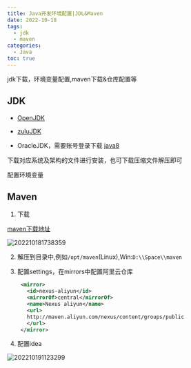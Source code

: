 ```yaml
---
title: Java开发环境配置|JDL&Maven
date: 2022-10-18
tags:
  - jdk
  - maven
categories:
  - Java
toc: true
---
```


jdk下载，环境变量配置,maven下载&仓库配置等

<!-- more -->



## JDK

-   [OpenJDK](https://mirrors.tuna.tsinghua.edu.cn/Adoptium/8/jdk/x64/windows/OpenJDK8U-jdk_x64_windows_hotspot_8u345b01.msi)
-   [zuluJDK](https://cdn.azul.com/zulu/bin/zulu8.64.0.19-ca-jdk8.0.345-win_x64.msi)

- OracleJDK，需要账号登录下载
    [java8](https://www.oracle.com/java/technologies/downloads/#java8)

下载对应系统及架构的文件进行安装，也可下载压缩文件解压即可
 
配置环境变量


## Maven

1. 下载
   
[maven下载地址](https://maven.apache.org/download.cgi)

![202210181738359](https://fastly.jsdelivr.net/gh/qbmzc/images/2022/202210181738359.png)

2. 解压到目录中,例如`/opt/maven`(Linux),Win:`D:\\Space\\maven`

3. 配置settings，在mirrors中配置阿里云仓库
   
   ```xml
    <mirror>
      <id>nexus-aliyun</id>
      <mirrorOf>central</mirrorOf>
      <name>Nexus aliyun</name>
      <url>
      http://maven.aliyun.com/nexus/content/groups/public
      </url>
    </mirror>
   ```

4. 配置idea

![202210191123299](https://fastly.jsdelivr.net/gh/qbmzc/images/2022/202210191123299.png)
